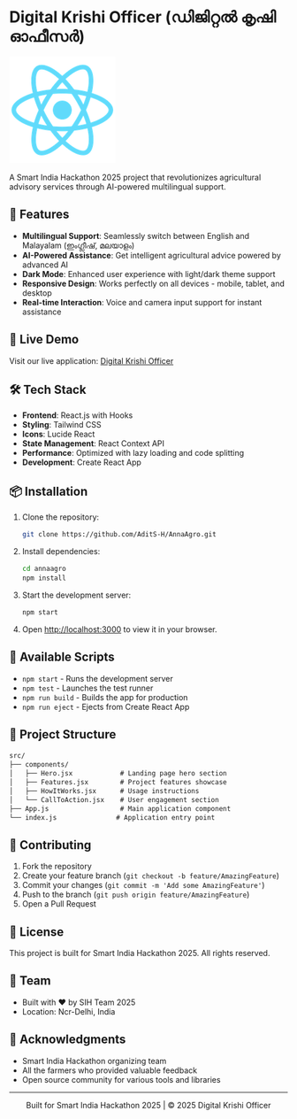 # Digital Krishi Officer (ഡിജിറ്റൽ കൃഷി ഓഫീസർ)

![Digital Krishi Officer](public/logo192.png)

A Smart India Hackathon 2025 project that revolutionizes agricultural advisory services through AI-powered multilingual support.

## 🌟 Features

- **Multilingual Support**: Seamlessly switch between English and Malayalam (ഇംഗ്ലീഷ്, മലയാളം)
- **AI-Powered Assistance**: Get intelligent agricultural advice powered by advanced AI
- **Dark Mode**: Enhanced user experience with light/dark theme support
- **Responsive Design**: Works perfectly on all devices - mobile, tablet, and desktop
- **Real-time Interaction**: Voice and camera input support for instant assistance

## 🚀 Live Demo

Visit our live application: [Digital Krishi Officer](https://digital-krishi-officer.vercel.app)

## 🛠️ Tech Stack

- **Frontend**: React.js with Hooks
- **Styling**: Tailwind CSS
- **Icons**: Lucide React
- **State Management**: React Context API
- **Performance**: Optimized with lazy loading and code splitting
- **Development**: Create React App

## 📦 Installation

1. Clone the repository:
   ```bash
   git clone https://github.com/AditS-H/AnnaAgro.git
   ```

2. Install dependencies:
   ```bash
   cd annaagro
   npm install
   ```

3. Start the development server:
   ```bash
   npm start
   ```

4. Open [http://localhost:3000](http://localhost:3000) to view it in your browser.

## 🔧 Available Scripts

- `npm start` - Runs the development server
- `npm test` - Launches the test runner
- `npm run build` - Builds the app for production
- `npm run eject` - Ejects from Create React App

## 🌿 Project Structure

```
src/
├── components/
│   ├── Hero.jsx            # Landing page hero section
│   ├── Features.jsx        # Project features showcase
│   ├── HowItWorks.jsx      # Usage instructions
│   └── CallToAction.jsx    # User engagement section
├── App.js                  # Main application component
└── index.js               # Application entry point
```

## 🤝 Contributing

1. Fork the repository
2. Create your feature branch (`git checkout -b feature/AmazingFeature`)
3. Commit your changes (`git commit -m 'Add some AmazingFeature'`)
4. Push to the branch (`git push origin feature/AmazingFeature`)
5. Open a Pull Request

## 📄 License

This project is built for Smart India Hackathon 2025. All rights reserved.

## 👥 Team

- Built with ❤️ by SIH Team 2025
- Location: Ncr-Delhi, India

## 🙏 Acknowledgments

- Smart India Hackathon organizing team
- All the farmers who provided valuable feedback
- Open source community for various tools and libraries

---

<div align="center">
Built for Smart India Hackathon 2025 | © 2025 Digital Krishi Officer
</div>
